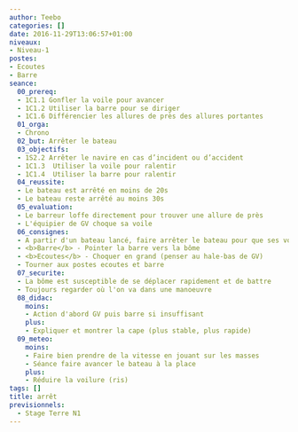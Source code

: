 ```yaml
---
author: Teebo
categories: []
date: 2016-11-29T13:06:57+01:00
niveaux:
- Niveau-1
postes:
- Ecoutes
- Barre
seance:
  00_prereq:
  - 1C1.1 Gonfler la voile pour avancer
  - 1C1.2 Utiliser la barre pour se diriger
  - 1C1.6 Différencier les allures de près des allures portantes
  01_orga:
  - Chrono
  02_but: Arrêter le bateau
  03_objectifs:
  - 1S2.2 Arrêter le navire en cas d’incident ou d’accident
  - 1C1.3  Utiliser la voile pour ralentir
  - 1C1.4  Utiliser la barre pour ralentir
  04_reussite:
  - Le bateau est arrêté en moins de 20s
  - Le bateau reste arrêté au moins 30s
  05_evaluation:
  - Le barreur loffe directement pour trouver une allure de près
  - L'équipier de GV choque sa voile
  06_consignes:
  - A partir d'un bateau lancé, faire arrêter le bateau pour que ses voiles ne portent plus
  - <b>Barre</b> - Pointer la barre vers la bôme
  - <b>Ecoutes</b> - Choquer en grand (penser au hale-bas de GV)
  - Tourner aux postes ecoutes et barre
  07_securite:
  - La bôme est susceptible de se déplacer rapidement et de battre
  - Toujours regarder où l'on va dans une manoeuvre
  08_didac:
    moins:
    - Action d'abord GV puis barre si insuffisant
    plus:
    - Expliquer et montrer la cape (plus stable, plus rapide)
  09_meteo:
    moins:
    - Faire bien prendre de la vitesse en jouant sur les masses
    - Séance faire avancer le bateau à la place
    plus:
    - Réduire la voilure (ris)
tags: []
title: arrêt
previsionnels:
  - Stage Terre N1
---
```

